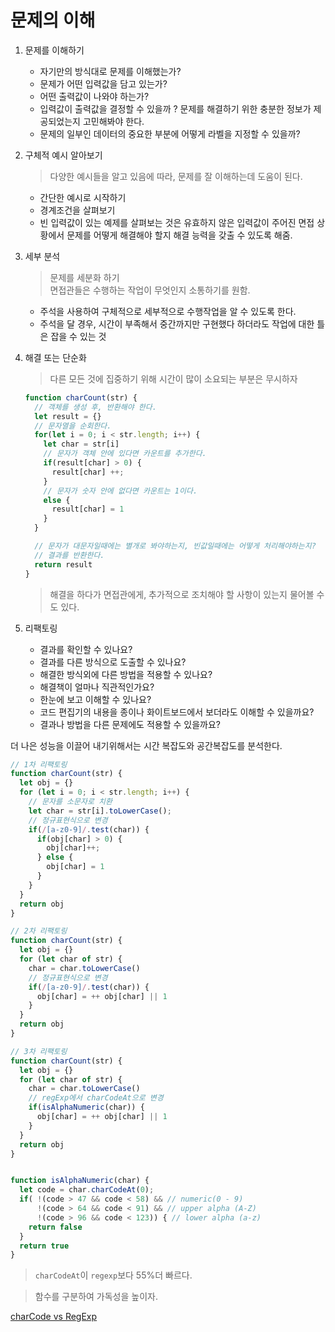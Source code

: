 # 문제의 이해

1. 문제를 이해하기
    - 자기만의 방식대로 문제를 이해했는가?
    - 문제가 어떤 입력값을 담고 있는가?
    - 어떤 출력값이 나와야 하는가?
    - 입력값이 출력값을 결정할 수 있을까 ? 문제를 해결하기 위한 충분한 정보가 제공되었는지 고민해봐야 한다.
    - 문제의 일부인 데이터의 중요한 부분에 어떻게 라벨을 지정할 수 있을까?

2. 구체적 예시 알아보기

    > 다양한 예시들을 알고 있음에 따라, 문제를 잘 이해하는데 도움이 된다.
    - 간단한 예시로 시작하기
    - 경계조건을 살펴보기
    - 빈 입력값이 있는 예제를 살펴보는 것은 유효하지 않은 입력값이 주어진 면접 상황에서 문제를 어떻게 해결해야 할지 해결 능력을 갖출 수 있도록 해줌.

3. 세부 분석
    > 문제를 세분화 하기<br/>
    > 면접관들은 수행하는 작업이 무엇인지 소통하기를 원함.

    - 주석을 사용하여 구체적으로 세부적으로 수행작업을 알 수 있도록 한다.
    - 주석을 달 경우, 시간이 부족해서 중간까지만 구현했다 하더라도 작업에 대한 틀은 잡을 수 있는 것

4. 해결 또는 단순화

    > 다른 모든 것에 집중하기 위해 시간이 많이 소요되는 부분은 무시하자

    ```javascript
    function charCount(str) {
      // 객체를 생성 후, 반환해야 한다.
      let result = {}
      // 문자열을 순회한다.
      for(let i = 0; i < str.length; i++) {
        let char = str[i]
        // 문자가 객체 안에 있다면 카운트를 추가한다.
        if(result[char] > 0) {
          result[char] ++;
        }
        // 문자가 숫자 안에 없다면 카운트는 1이다.
        else {
          result[char] = 1
        }
      }

      // 문자가 대문자일때에는 별개로 봐야하는지, 빈값일때에는 어떻게 처리해야하는지?
      // 결과를 반환한다.
      return result
    }
    ```

    > 해결을 하다가 면접관에게, 추가적으로 조치해야 할 사항이 있는지 물어볼 수도 있다.

5. 리팩토링

    - 결과를 확인할 수 있나요?
    - 결과를 다른 방식으로 도출할 수 있나요?
    - 해결한 방식외에 다른 방법을 적용할 수 있나요?
    - 해결책이 얼마나 직관적인가요?
    - 한눈에 보고 이해할 수 있나요?
    - 코드 편집기의 내용을 종이나 화이트보드에서 보더라도 이해할 수 있을까요?
    - 결과나 방법을 다른 문제에도 적용할 수 있을까요?

더 나은 성능을 이끌어 내기위해서는 시간 복잡도와 공간복잡도를 분석한다.

```javascript
// 1차 리팩토링
function charCount(str) {
  let obj = {}
  for (let i = 0; i < str.length; i++) {
    // 문자를 소문자로 치환
    let char = str[i].toLowerCase();
    // 정규표현식으로 변경
    if(/[a-z0-9]/.test(char)) {
      if(obj[char] > 0) {
        obj[char]++;
      } else {
        obj[char] = 1
      }
    }
  }
  return obj
}
```


```javascript
// 2차 리팩토링
function charCount(str) {
  let obj = {}
  for (let char of str) {
    char = char.toLowerCase()
    // 정규표현식으로 변경
    if(/[a-z0-9]/.test(char)) {
      obj[char] = ++ obj[char] || 1
    }
  }
  return obj
}
```

```javascript
// 3차 리팩토링
function charCount(str) {
  let obj = {}
  for (let char of str) {
    char = char.toLowerCase()
    // regExp에서 charCodeAt으로 변경
    if(isAlphaNumeric(char)) {
      obj[char] = ++ obj[char] || 1
    }
  }
  return obj
}


function isAlphaNumeric(char) {
  let code = char.charCodeAt(0);
  if( !(code > 47 && code < 58) && // numeric(0 - 9)
      !(code > 64 && code < 91) && // upper alpha (A-Z)
      !(code > 96 && code < 123)) { // lower alpha (a-z)
    return false
  }
  return true
}
```
> `charCodeAt`이 `regexp`보다 55%더 빠르다. 

> 함수를 구분하여 가독성을 높이자.

[charCode  vs RegExp](https://www.measurethat.net/Benchmarks/Show/15681/0/alphanumeric-string)